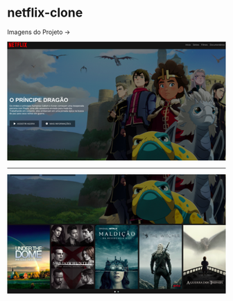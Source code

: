 # netflix-clone

Imagens do Projeto ->

![imagem1](https://github.com/LuizaFerri/netflix-clone/blob/main/img-projeto/netflix.png)

--------------------------------------------------------------------------------------
![imagem2](https://github.com/LuizaFerri/netflix-clone/blob/main/img-projeto/netflx1.png)


